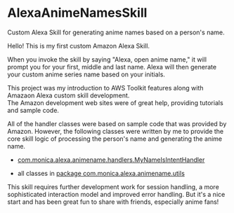 # AlexaAnimeNamesSkill
Custom Alexa Skill for generating anime names based on a person's name.

Hello!  This is my first custom Amazon Alexa Skill.  

When you invoke the skill by saying "Alexa, open anime name," it will prompt you for your first, middle and last name. 
Alexa will then generate your custom anime series name based on your initials.

This project was my introduction to AWS Toolkit features along with Amazaon Alexa custom skill development.  
The Amazon development web sites were of great help, providing tutorials and sample code.

All of the handler classes were based on sample code that was provided by Amazon. 
However, the following classes were written by me to provide the core skill logic of processing the person's name and generating the anime name.

  -  [com.monica.alexa.animename.handlers.MyNameIsIntentHandler](https://github.com/monicara67/AlexaAnimeNamesSkill/blob/master/AlexaAnimeNamesSkill/src/main/java/com/monica/alexa/animename/handlers/MyNameIsIntentHandler.java)

  -  all classes in [package com.monica.alexa.animename.utils](https://github.com/monicara67/AlexaAnimeNamesSkill/tree/master/AlexaAnimeNamesSkill/src/main/java/com/monica/alexa/animename/utils)

This skill requires further development work for session handling, a more sophisticated interaction model and improved error handling.  But it's a nice start and has been great fun to share with friends, especially anime fans!

